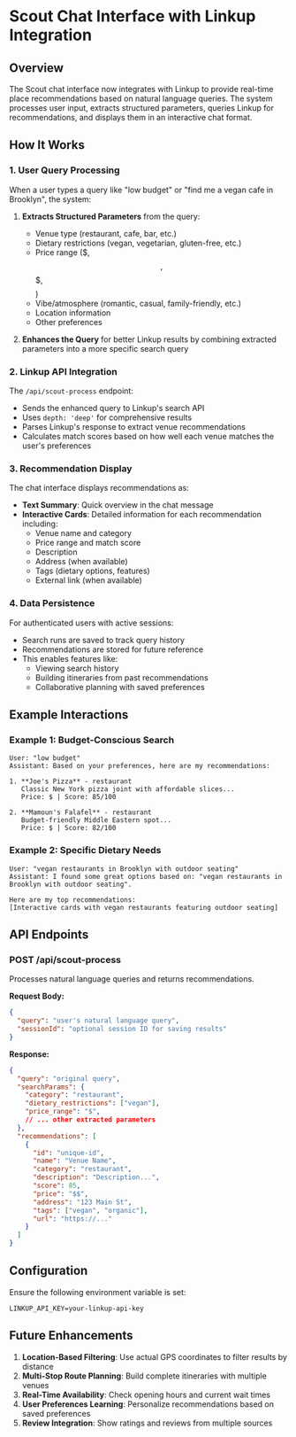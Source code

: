# Scout Chat Interface with Linkup Integration

## Overview

The Scout chat interface now integrates with Linkup to provide real-time place recommendations based on natural language queries. The system processes user input, extracts structured parameters, queries Linkup for recommendations, and displays them in an interactive chat format.

## How It Works

### 1. User Query Processing

When a user types a query like "low budget" or "find me a vegan cafe in Brooklyn", the system:

1. **Extracts Structured Parameters** from the query:
   - Venue type (restaurant, cafe, bar, etc.)
   - Dietary restrictions (vegan, vegetarian, gluten-free, etc.)
   - Price range ($, $$, $$$, $$$$)
   - Vibe/atmosphere (romantic, casual, family-friendly, etc.)
   - Location information
   - Other preferences

2. **Enhances the Query** for better Linkup results by combining extracted parameters into a more specific search query

### 2. Linkup API Integration

The `/api/scout-process` endpoint:
- Sends the enhanced query to Linkup's search API
- Uses `depth: 'deep'` for comprehensive results
- Parses Linkup's response to extract venue recommendations
- Calculates match scores based on how well each venue matches the user's preferences

### 3. Recommendation Display

The chat interface displays recommendations as:
- **Text Summary**: Quick overview in the chat message
- **Interactive Cards**: Detailed information for each recommendation including:
  - Venue name and category
  - Price range and match score
  - Description
  - Address (when available)
  - Tags (dietary options, features)
  - External link (when available)

### 4. Data Persistence

For authenticated users with active sessions:
- Search runs are saved to track query history
- Recommendations are stored for future reference
- This enables features like:
  - Viewing search history
  - Building itineraries from past recommendations
  - Collaborative planning with saved preferences

## Example Interactions

### Example 1: Budget-Conscious Search
```
User: "low budget"
Assistant: Based on your preferences, here are my recommendations:

1. **Joe's Pizza** - restaurant
   Classic New York pizza joint with affordable slices...
   Price: $ | Score: 85/100

2. **Mamoun's Falafel** - restaurant  
   Budget-friendly Middle Eastern spot...
   Price: $ | Score: 82/100
```

### Example 2: Specific Dietary Needs
```
User: "vegan restaurants in Brooklyn with outdoor seating"
Assistant: I found some great options based on: "vegan restaurants in Brooklyn with outdoor seating".

Here are my top recommendations:
[Interactive cards with vegan restaurants featuring outdoor seating]
```

## API Endpoints

### POST /api/scout-process
Processes natural language queries and returns recommendations.

**Request Body:**
```json
{
  "query": "user's natural language query",
  "sessionId": "optional session ID for saving results"
}
```

**Response:**
```json
{
  "query": "original query",
  "searchParams": {
    "category": "restaurant",
    "dietary_restrictions": ["vegan"],
    "price_range": "$",
    // ... other extracted parameters
  },
  "recommendations": [
    {
      "id": "unique-id",
      "name": "Venue Name",
      "category": "restaurant",
      "description": "Description...",
      "score": 85,
      "price": "$$",
      "address": "123 Main St",
      "tags": ["vegan", "organic"],
      "url": "https://..."
    }
  ]
}
```

## Configuration

Ensure the following environment variable is set:
```
LINKUP_API_KEY=your-linkup-api-key
```

## Future Enhancements

1. **Location-Based Filtering**: Use actual GPS coordinates to filter results by distance
2. **Multi-Stop Route Planning**: Build complete itineraries with multiple venues
3. **Real-Time Availability**: Check opening hours and current wait times
4. **User Preferences Learning**: Personalize recommendations based on saved preferences
5. **Review Integration**: Show ratings and reviews from multiple sources
